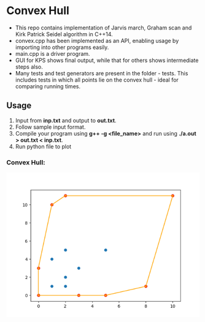 # Convex Hull
* This repo contains implementation of Jarvis march, Graham scan and Kirk Patrick Seidel algorithm in C++14.
* convex.cpp has been implemented as an API, enabling usage by importing into other programs easily.
* main.cpp is a driver program.
* GUI for KPS shows final output, while that for others shows intermediate steps also.
* Many tests and test generators are present in the folder - tests. This includes tests in which all points lie on the convex hull - ideal for comparing running times.

## Usage

1. Input from **inp.txt** and output to **out.txt**.
2. Follow sample input format.
3. Compile your program using **g++ -g <file_name>** and run using **./a.out > out.txt < inp.txt**.
4. Run python file to plot

### Convex Hull:
![query 1](https://github.com/PrajwalRavi/Convex-Hull/blob/master/Figure_1.png)
